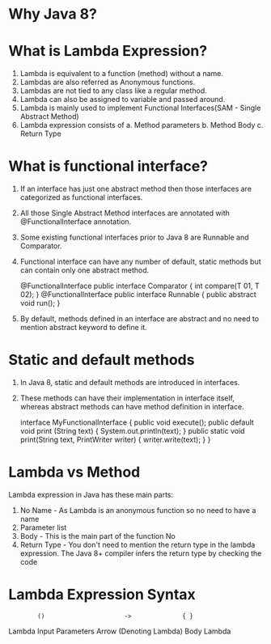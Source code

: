 # Why Java 8?

# What is Lambda Expression?
1. Lambda is equivalent to a function (method) without a name.
2. Lambdas are also referred as Anonymous functions.
3. Lambdas are not tied to any class like a regular method.
4. Lambda can also be assigned to variable and passed around.
5. Lambda is mainly used to implement Functional Interfaces(SAM - Single Abstract Method)
6. Lambda expression consists of
   a. Method parameters
   b. Method Body
   c. Return Type

# What is functional interface?
1. If an interface has just one abstract method then those interfaces are categorized as functional interfaces.
2. All those Single Abstract Method interfaces are annotated with @FunctionalInterface annotation.
3. Some existing functional interfaces prior to Java 8 are Runnable and Comparator.
4. Functional interface can have any number of default, static methods but can contain only one abstract method.
   
   @FunctionalInterface
   public interface Comparator<T> {
      int compare(T 01, T 02);
   }
   @FunctionalInterface 
   public interface Runnable {
      public abstract void run();
   }
5. By default, methods defined in an interface are abstract and no need to mention abstract keyword to define it.

# Static and default methods
1. In Java 8, static and default methods are introduced in interfaces.
2. These methods can have their implementation in interface itself, whereas abstract methods can have method 
definition in interface.

   interface MyFunctionalInterface {
      public void execute(); 
      public default void print (String text) { 
         System.out.println(text); 
      } 
      public static void print(String text, PrintWriter writer) {
         writer.write(text); 
      }
   }

# Lambda vs Method
Lambda expression in Java has these main parts:
1. No Name - As Lambda is an anonymous function so no need to have a name
2. Parameter list
3. Body - This is the main part of the function No
4. Return Type - You don't need to mention the return type in the lambda expression. The Java 8+ compiler 
infers the return type by checking the code

# Lambda Expression Syntax
            ()                      ->              { }
Lambda Input Parameters  Arrow (Denoting Lambda) Body Lambda
